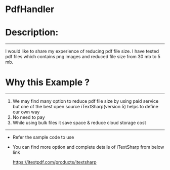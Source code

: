# PdfHandler

# Description:
***********
I would like to share my experience of reducing pdf file size. I have tested pdf files which contains png images and reduced file size from 30 mb to 5 mb.

# Why this Example ?
*****************
1) We may find many option to reduce pdf file size by using paid service but one of the best open source iTextSharp(version 5) helps to define our own way
2) No need to pay 
3) While using bulk files it save space & reduce cloud storage cost

*****************
- Refer the sample code to use

- You can find more option and complete details of iTextSharp from below link 

    https://itextpdf.com/products/itextsharp

